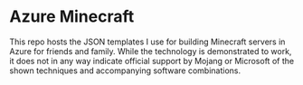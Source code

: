 # Azure Minecraft

This repo hosts the JSON templates I use for building Minecraft servers in Azure for friends and family.  While the technology
is demonstrated to work, it does not in any way indicate official support by Mojang or Microsoft of the shown techniques
and accompanying software combinations.